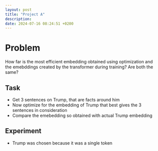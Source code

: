 ```yaml
---
layout: post
title: "Project A"
description: 
date: 2024-07-16 08:24:51 +0200
---
```


# Problem
How far is the most efficient embedding obtained using optimization and the emebddings created by the transformer during training?
Are both the same?

## Task
- Get 3 sentences on Trump, that are facts around him
- Now optimize for the embedding of Trump that best gives the 3 sentences in consideration
- Compare the emebedding so obtained with actual Trump embedding

## Experiment
- Trump was chosen because it was a single token